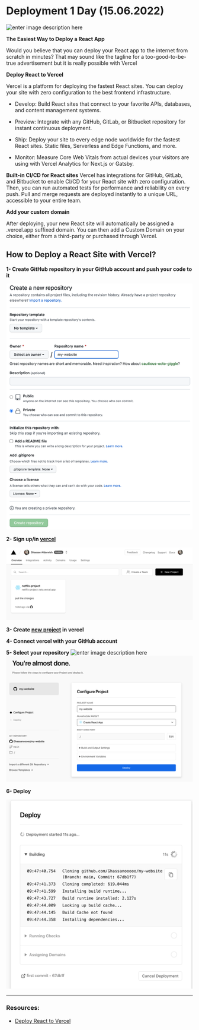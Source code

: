 # Deployment 1 Day (15.06.2022)

![enter image description here](https://blog.inedo.com/hs-fs/hubfs/Deployment%20Pipeline.jpg?width=2515&name=Deployment%20Pipeline.jpg)

**The Easiest Way to Deploy a React App**

Would you believe that you can deploy your React app to the internet from scratch in minutes? That may sound like the tagline for a too-good-to-be-true advertisement but it is really possible with Vercel

**Deploy React to Vercel**

Vercel is a platform for deploying the fastest React sites. You can deploy your site with zero configuration to the best frontend infrastructure.

- Develop: Build React sites that connect to your favorite APIs, databases, and content management systems.

- Preview: Integrate with any GitHub, GitLab, or Bitbucket repository for instant continuous deployment.

- Ship: Deploy your site to every edge node worldwide for the fastest React sites. Static files, Serverless and Edge Functions, and more.

- Monitor: Measure Core Web Vitals from actual devices your visitors are using with Vercel Analytics for Next.js or Gatsby.


**Built-in CI/CD for React sites**
Vercel has integrations for GitHub, GitLab, and Bitbucket to enable CI/CD for your React site with zero configuration. Then, you can run automated tests for performance and reliability on every push. Pull and merge requests are deployed instantly to a unique URL, accessible to your entire team.


**Add your custom domain**

After deploying, your new React site will automatically be assigned a .vercel.app suffixed domain. You can then add a Custom Domain on your choice, either from a third-party or purchased through Vercel.

## How to Deploy a React Site with Vercel?

**1- Create GitHub repository in your GitHub account and push your code to it**

![enter image description here](./create-repo.png)


**2- Sign up/in [vercel](https://vercel.com)**

 ![enter image description here](./vercel.png)
 

**3- Create [new project](https://vercel.com/new) in vercel**

**4- Connect vercel with your GitHub account**

**5- Select your repository**
 ![enter image description here](./srepos.png)
 ![enter image description here](./select-repo.png)
 
 **6- Deploy**

 ![enter image description here](./deploy.png)
 
---

### Resources:

- [Deploy React to Vercel](https://vercel.com/guides/deploying-react-with-vercel#deploy-react-to-vercel)
